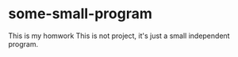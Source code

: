 # some-small-program
This is my homwork
This is not project, it's just a small independent program.
